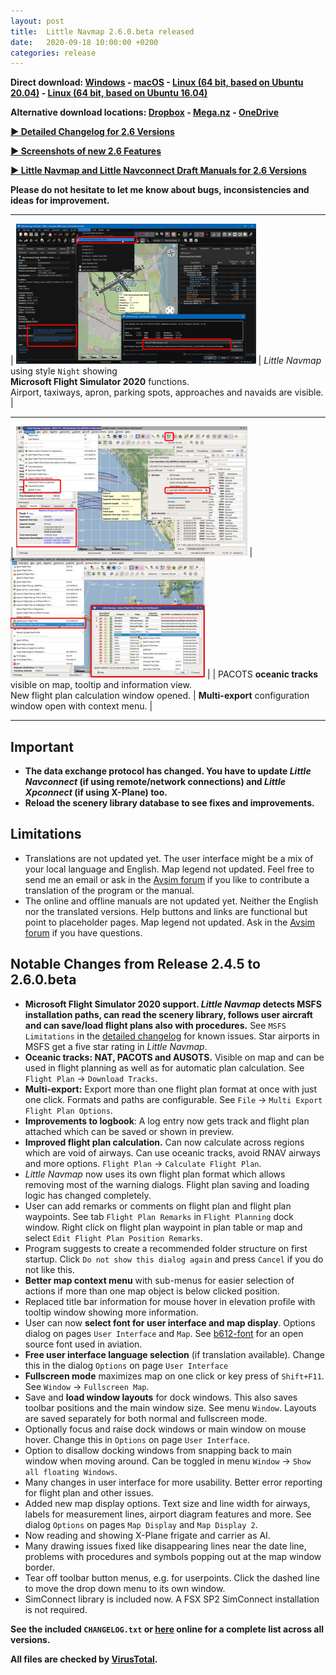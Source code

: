 ```yaml
---
layout: post
title:  Little Navmap 2.6.0.beta released
date:   2020-09-18 10:00:00 +0200
categories: release
---
```


**Direct download: [Windows](https://github.com/albar965/littlenavmap/releases/download/v2.6.0.beta/LittleNavmap-win-2.6.0.beta.zip) - [macOS](https://github.com/albar965/littlenavmap/releases/download/v2.6.0.beta/LittleNavmap-macOS-2.6.0.beta.zip) - [Linux \(64 bit, based on Ubuntu 20.04\)](https://github.com/albar965/littlenavmap/releases/download/v2.6.0.beta/LittleNavmap-linux-20.04-2.6.0.beta.tar.gz) - [Linux \(64 bit, based on Ubuntu 16.04\)](https://github.com/albar965/littlenavmap/releases/download/v2.6.0.beta/LittleNavmap-linux-16.04-2.6.0.beta.tar.gz)**

**Alternative download locations: [Dropbox](https://www.dropbox.com/sh/eh446yent4rz3uq/AACg8vMEmX8AxY_5Hjpt90kWa) -
[Mega.nz](https://mega.nz/#F!iOZHlIab!65qqRGToUUCxiSMmzbab1w) -
[OneDrive](https://1drv.ms/u/s!AoWYKlNEZds9auvFMliyQ3HK-lY?e=42ud1g)**

[**► Detailed Changelog for 2.6 Versions**](/pages/26/littlenavmapchangelog.html)

[**► Screenshots of new 2.6 Features**](/pages/26/littlenavmapscreens.html)

[**► Little Navmap and Little Navconnect Draft Manuals for 2.6 Versions**](/pages/26/littlenavmapmanuals.html)

**Please do not hesitate to let me know about bugs, inconsistencies and ideas for improvement.**

----

| [![Image](/assets/images/26/msfs_small.jpg)](/assets/images/26/msfs.jpg) | _Little Navmap_ using style `Night` showing<br/>**Microsoft Flight Simulator 2020** functions.<br/>Airport, taxiways, apron, parking spots, approaches and navaids are visible. |

----

| [![Image](/assets/images/26/tracks_small.jpg)](/assets/images/26/tracks.jpg) | [![Image](/assets/images/26/multiexport_small.jpg)](/assets/images/26/multiexport.jpg) |
| PACOTS **oceanic tracks** visible on map, tooltip and information view.<br/>New flight plan calculation window opened. | **Multi-export** configuration window open with context menu. |

----

## Important

* **The data exchange protocol has changed. You have to update _Little Navconnect_ (if using
  remote/network connections) and _Little Xpconnect_ (if using X-Plane) too.**
* **Reload the scenery library database to see fixes and improvements.**

## Limitations

* Translations are not updated yet. The user interface might be a mix of your local language and
  English. Map legend not updated.
  Feel free to send me an email or ask in the [Avsim forum](https://www.avsim.com/forums/forum/780-little-navmap-little-navconnect-little-logbook-support-forum/) if you like to contribute a translation of the program or the manual.
* The online and offline manuals are not updated yet. Neither the English nor the translated
  versions. Help buttons and links are functional but point to placeholder pages. Map legend not updated.
  Ask in the [Avsim forum](https://www.avsim.com/forums/forum/780-little-navmap-little-navconnect-little-logbook-support-forum/) if you have questions.

## Notable Changes from Release 2.4.5 to 2.6.0.beta

* **Microsoft Flight Simulator 2020 support. _Little Navmap_ detects MSFS installation paths, can read the scenery library,
  follows user aircraft and can save/load flight plans also with procedures.**
  See `MSFS Limitations` in the [detailed changelog](/pages/26/littlenavmapchangelog.html) for known issues.
  Star airports in MSFS get a five star rating in _Little Navmap_.
* **Oceanic tracks: NAT, PACOTS and AUSOTS.** Visible on map and can be used in flight planning as well
  as for automatic plan calculation. See `Flight Plan` -> `Download Tracks`.
* **Multi-export:** Export more than one flight plan format at once with just one click. Formats and
  paths are configurable. See `File` -> `Multi Export Flight Plan Options`.
* **Improvements to logbook**: A log entry now gets track and flight plan attached which can be saved
  or shown in preview.
* **Improved flight plan calculation.** Can now calculate across regions which are void of airways. Can
  use oceanic tracks, avoid RNAV airways and more options. `Flight Plan` -> `Calculate Flight Plan`.
* _Little Navmap_ now uses its own flight plan format which allows removing most of the
  warning dialogs. Flight plan saving and loading logic has changed completely.
* User can add remarks or comments on flight plan and flight plan waypoints. See tab `Flight Plan
  Remarks` in `Flight Planning` dock window. Right click on flight plan waypoint in plan table or map
  and select `Edit Flight Plan Position Remarks`.
* Program suggests to create a recommended folder structure on first startup. Click
  `Do not show this dialog again` and press `Cancel` if you do not like this.
* **Better map context menu** with sub-menus for easier selection of actions if more than one map
  object is below clicked position.
* Replaced title bar information for mouse hover in elevation profile with tooltip window
  showing more information.
* User can now **select font for user interface and map display**. Options dialog on pages `User
  Interface` and `Map`.
  See [b612-font](https://b612-font.com) for an open source font used in aviation.
* **Free user interface language selection** (if translation available). Change this in the dialog
  `Options` on page `User Interface`
* **Fullscreen mode** maximizes map on one click or key press of `Shift+F11`. See `Window` ->
  `Fullscreen Map`.
* Save and **load window layouts** for dock windows. This also saves toolbar positions and the main
  window size. See menu `Window`. Layouts are saved separately for both normal and fullscreen mode.
* Optionally focus and raise dock windows or main window on mouse hover. Change this in `Options`
  on page `User Interface`.
* Option to disallow docking windows from snapping back to main window when moving around. Can be
  toggled in menu `Window` -> `Show all floating Windows`.
* Many changes in user interface for more usability. Better error reporting for flight plan
  and other issues.
* Added new map display options. Text size and line width for airways, labels for measurement
  lines, airport diagram features and more. See dialog `Options` on pages `Map Display` and `Map
  Display 2`.
* Now reading and showing X-Plane frigate and carrier as AI.
* Many drawing issues fixed like disappearing lines near the date line, problems with procedures
  and symbols popping out at the map window border.
* Tear off toolbar button menus, e.g. for userpoints. Click the dashed line to move the drop down
  menu to its own window.
* SimConnect library is included now. A FSX SP2 SimConnect installation is not required.

**See the included `CHANGELOG.txt` or [here](https://github.com/albar965/littlenavmap/blob/release/2.6/CHANGELOG.txt) online for a complete list across all versions.**

**All files are checked by [VirusTotal](https://www.virustotal.com).**
